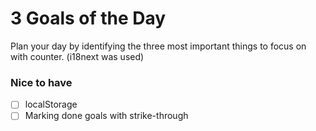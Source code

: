 # 3 Goals of the Day

Plan your day by identifying the three most important things to focus on with counter. (i18next was used)

### Nice to have
- [ ] localStorage
- [ ] Marking done goals with strike-through
